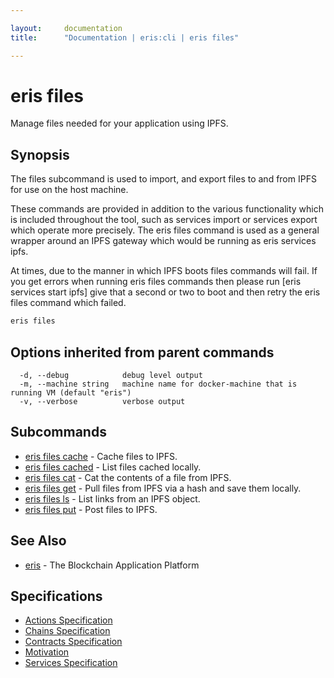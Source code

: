 ```yaml
---

layout:     documentation
title:      "Documentation | eris:cli | eris files"

---
```


# eris files

Manage files needed for your application using IPFS.

## Synopsis

The files subcommand is used to import, and export
files to and from IPFS for use on the host machine.

These commands are provided in addition to the various
functionality which is included throughout the tool, such as
services import or services export which operate more
precisely. The eris files command is used as a general wrapper
around an IPFS gateway which would be running as eris services ipfs.

At times, due to the manner in which IPFS boots files commands
will fail. If you get errors when running eris files commands
then please run [eris services start ipfs] give that a second
or two to boot and then retry the eris files command which failed.

```bash
eris files
```

## Options inherited from parent commands

```
  -d, --debug            debug level output
  -m, --machine string   machine name for docker-machine that is running VM (default "eris")
  -v, --verbose          verbose output
```

## Subcommands

* [eris files cache](https://docs.erisindustries.com/documentation/eris-cli/0.11.3/eris_files_cache/)	 - Cache files to IPFS.
* [eris files cached](https://docs.erisindustries.com/documentation/eris-cli/0.11.3/eris_files_cached/)	 - List files cached locally.
* [eris files cat](https://docs.erisindustries.com/documentation/eris-cli/0.11.3/eris_files_cat/)	 - Cat the contents of a file from IPFS.
* [eris files get](https://docs.erisindustries.com/documentation/eris-cli/0.11.3/eris_files_get/)	 - Pull files from IPFS via a hash and save them locally.
* [eris files ls](https://docs.erisindustries.com/documentation/eris-cli/0.11.3/eris_files_ls/)	 - List links from an IPFS object.
* [eris files put](https://docs.erisindustries.com/documentation/eris-cli/0.11.3/eris_files_put/)	 - Post files to IPFS.

## See Also

* [eris](https://docs.erisindustries.com/documentation/eris-cli/0.11.3/eris/)	 - The Blockchain Application Platform

## Specifications

* [Actions Specification](https://docs.erisindustries.com/documentation/eris-cli/0.11.3/actions_specification/)
* [Chains Specification](https://docs.erisindustries.com/documentation/eris-cli/0.11.3/chains_specification/)
* [Contracts Specification](https://docs.erisindustries.com/documentation/eris-cli/0.11.3/contracts_specification/)
* [Motivation](https://docs.erisindustries.com/documentation/eris-cli/0.11.3/motivation/)
* [Services Specification](https://docs.erisindustries.com/documentation/eris-cli/0.11.3/services_specification/)

